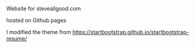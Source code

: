 # 

Website for steveallgood.com

hosted on Github pages

I modified the theme from https://startbootstrap.github.io/startbootstrap-resume/
